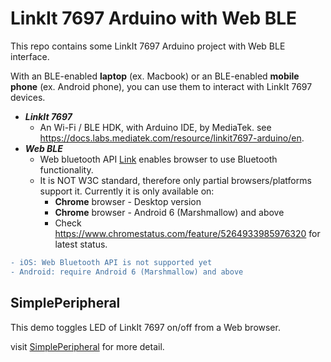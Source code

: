 # LinkIt 7697 Arduino with Web BLE

This repo contains some LinkIt 7697 Arduino project with Web BLE interface.

With an BLE-enabled **laptop** (ex. Macbook) or an BLE-enabled **mobile phone** (ex. Android phone), you can use them to interact with LinkIt 7697 devices.

* **_LinkIt 7697_**
  * An Wi-Fi / BLE HDK, with Arduino IDE, by MediaTek. see https://docs.labs.mediatek.com/resource/linkit7697-arduino/en.
* **_Web BLE_**
  * Web bluetooth API [Link](https://developers.google.com/web/updates/2015/07/interact-with-ble-devices-on-the-web) enables browser to use Bluetooth functionality.
  * It is NOT W3C standard, therefore only partial browsers/platforms support it. Currently it is only available on:
    * **Chrome** browser - Desktop version
    * **Chrome** browser - Android 6 (Marshmallow) and above
    * Check https://www.chromestatus.com/feature/5264933985976320 for latest status.

```diff
- iOS: Web Bluetooth API is not supported yet
- Android: require Android 6 (Marshmallow) and above
```

## SimplePeripheral

This demo toggles LED of LinkIt 7697 on/off from a Web browser.

visit [SimplePeripheral](SimplePeripheral) for more detail.